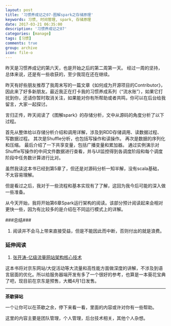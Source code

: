 ```yaml
---
layout: post
title: '习惯养成记之07-图解spark之存储原理'
keywords: 习惯, 时间管理, spark, 存储原理
date: 2017-03-21 06:35:00
description: '习惯养成记之07'
categories: [manage]
tags: [习惯]
comments: true
group: archive
icon: file-o
---
```


昨天是习惯养成记的第六天，也是开始之后的第二周第一天。
经过一周的坚持，总体来说，还是有一些收获的，至少我现在还在继续。

<!--more-->

昨天有好些朋友推荐了我周末写的一篇文章《如何成为开源项目的Contributor》，因此来了好多新朋友。最近我正在打卡我的习惯养成系列（“流水账”），如果它打扰到你，还请你暂时取消关注，如果能对你有所帮助或者共鸣，你可以在后台给我留言，大家一起探讨。

言归正传，昨天阅读了《图解spark》的存储分析，文中从源码的角度分析了以下过程。

首先从整体给以存储分析介绍和调用详解，涉及到RDD存储调用、读数据过程、写数据过程。
其次是Shuffle分析，也包括写操作和读操作。
再次是数据的序列化和压缩。
最后介绍了一下共享变量，包括广播变量和累加器。
通过实例演示对Shuffle写操作的中间文件数据进行查看，并与UI监控得到各调度阶段和每个调度阶段中任务数计算进行比对。

虽然我读这本书已经到第5章了，但还是对源码分析一知半解，没有scala基础，不太容易理解。

但是看过之后，我对于一些流程和基本实现有了了解，这回为我今后可能的深入做一些准备。

从今天开始，我将开始第6章Spark运行架构的阅读。该部分预计阅读起来会相对更快一些，因为有比较多的是介绍在不同运行模式上的详解。

###总结###

1. 阅读并不会马上带来直接受益，但是不能因此而中断，否则付出的就是浪费。

### 延伸阅读 ###

1. [张开涛-亿级流量网站架构核心技术](https://mp.weixin.qq.com/s/wd86UBn30Haf07oz9lW2iQ)

这本书将对京东网站/大促活动等大流量和高性能方面做深度的讲解，不涉及到语言层面的优化。所以给服务器端开发有多了一个很好的参考，也算是一本葵花宝典了吧，现目前在京东是预售，大概4月1日发售。

----

**茶歇驿站**

一个让你可以在茶歇之余，停下来看一看，里面的内容或许对你有一些帮助。

这里的内容主要是团队管理，个人管理，后台技术相关，其他个人杂想。
